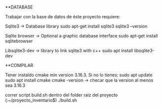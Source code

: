 **DATABASE

Trabajar con la base de datos de éste proyecto requiere:

Sqlite3 -> Database library
    sudo apt-get install sqlite3
    sqlite3 –version

Sqlite browser  -> Optional a graphic database interface 
    sudo apt-get install sqlitebrowser


Libsqlite3-dev ->  library to link sqlite3 with c++
    sudo apt install libsqlite3-dev

**COMPILAR

Tener instaldo cmake min version 3.16.3. Si no lo tienes: 
sudo apt update 
sudo apt install cmake 
cmake -version -> checar que la version al menos sea 3.16.3

correr script build.sh dentro del folder raiz del proyecto (:~/proyecto_inventario$) ./build.sh
